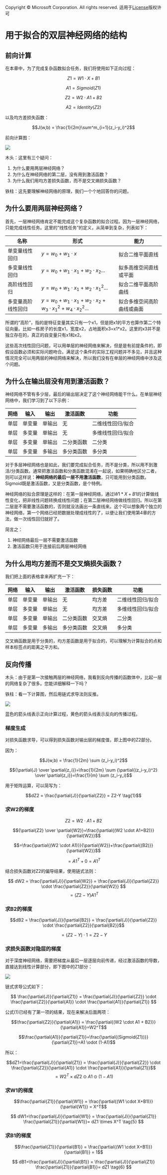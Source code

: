 Copyright © Microsoft Corporation. All rights reserved.
  适用于[License](https://github.com/Microsoft/ai-edu/blob/master/LICENSE.md)版权许可

# 用于拟合的双层神经网络的结构

## 前向计算

在本章中，为了完成复杂函数拟合任务，我们将使用如下正向过程：

$$Z1=W1 \cdot X+B1$$

$$A1=Sigmoid(Z1)$$

$$Z2=W2 \cdot A1+B2$$

$$A2=Identity(Z2) \tag{没有激活函数}$$

以及均方差损失函数：

$$J(w,b) = \frac{1}{2m}\sum^m_{i=1}(z_i-y_i)^2$$

前向计算图：

<img src=".\Images\9\forward.png">

木头：这里有三个疑问：

1. 为什么要用两层神经网络？
2. 为什么在神经网络的第二层，没有用到激活函数？
3. 为什么我们用均方差损失函数，而不是交叉熵损失函数？

铁柱：这先要理解神经网络的原理，我们一个个地回答你的问题。

## 为什么要用两层神经网络？

首先，一层神经网络肯定不能完成这个复杂函数的拟合过程。因为一层神经网络，只能完成线性任务。这里的“线性任务”的定义，从简单到复杂，列表如下：

|名称|形式|能力
|---|---|---|
|单变量线性回归|$y=w_0+w_1·x$|拟合二维平面直线|
|多变量线性回归|$y=w_0+w_1·x_1+w_2·x_2...$|拟多高维空间直线或平面|
|高阶线性回归|$y=w_0+w_1·x_1+w_2·x^2_1...$|拟合二维平面高阶曲线|
|多变量高阶线性回归|$y=w_0+w_1·x_1+w_2·x_2+w_3·x^2_1+w_4·x^2_2...$|拟合多维空间高阶曲线或曲面|

所谓的“高阶”，指的是特征变量其实只有一个x1，但是把x1的平方也算作第二个特征向量。比如一栋房子的长度x1，宽度x2，占地面积x3=x1*x2。这里的x3并不是独立存在的，真正的自变量只有x1和x2。

这些高次线性回归问题，可以用单层的神经网络来解决，但是是有前提条件的，即假设函数必须和实际问题吻合。满足这个条件的实际工程问题并不多见，并且这种情况完全可以用两层的神经网络来解决，所以我们没有在单层的神经网络中涉及这个问题。

## 为什么在输出层没有用到激活函数？

神经网络不管有多少层，最后的输出层决定了这个神经网络能干什么。在单层神经网络中，我们学习到了以下示例：

|网络|输入|输出|激活函数|功能|
|---|---|---|---|---|
|单层|单变量|单输出|无|二维线性回归/拟合|
|单层|多变量|单输出|无|多维线性回归/拟合|
|单层|多变量|单输出|二分类函数|二分类|
|单层|多变量|多输出|多分类函数|多分类|

对于多层神经网络也是如此，我们要完成拟合任务，而不是分类，所以用不到激活/分类函数。通常把激活函数和分类函数混淆在一起说，如果明确地区分二者，则可以这样说：**神经网络的最后一层不用激活函数**，只可能用到分类函数。Sigmoid既是激活函数，又是分类函数，是个特例。

神经网络的拟合原理是这样的：在第一层神经网络，通过$W1*X+B1$的计算做线性变化，把非线性问题转换成线性问题；在第二层神经网络做线性回归。所以在第二层是不需要激活函数的，否则就没法画出一条直线来。这个可以想象两个独立的神经网络，第一个网络已经把数据处理成线性的了，以便让我们使用第4章的方法，做一次线性回归就好了。

简言之：

1. 神经网络最后一层不需要激活函数
2. 激活函数只用于连接前后两层神经网络

## 为什么用均方差而不是交叉熵损失函数？

我们把上面的表格拿来再扩充一下：

|网络|输入|输出|激活函数|损失函数|功能|
|---|---|---|---|---|---|
|单层|单变量|单输出|无|均方差|二维线性回归/拟合|
|单层|多变量|单输出|无|均方差|多维线性回归/拟合|
|单层|多变量|单输出|二分类函数|交叉熵|二分类|
|单层|多变量|多输出|多分类函数|交叉熵|多分类|

交叉熵函数是用于分类的，均方差函数是用于拟合的，可以理解为计算拟合的点和样本标签点的距离之平方和。

## 反向传播

木头：由于是第一次接触两层的神经网络，我看到反向传播的函数体中，比起一层的网络复杂了很多。您能详细解释一下吗？

铁柱：看一下计算图，然后用链式求导法则反推。

<img src=".\Images\9\backward.png">

蓝色的箭头线表示正向计算过程，黄色的箭头线表示反向的传播过程。

### 梯度生成

对损失函数求导，可以得到损失函数对输出层的梯度值，即上图中的Z2部分。

因为：

$$J(w,b) = \frac{1}{2m} \sum (z_i-y_i)^2$$

$${\partial{J} \over \partial{z_i}}=\frac{1}{2m} \sum {\partial{(z_i-y_i)^2} \over \partial{z_i}}=\frac{1}{m} \sum (z_i-y_i)$$

用于矩阵运算，可以简写为：

$$dZ2 = \frac{\partial{J}}{\partial{Z2}} = Z2-Y \tag{1}$$

### 求W2的梯度

$$Z2 = W2 \cdot A1+B2$$

$${\partial{Z2} \over \partial{W2}}=\frac{\partial{(W2 \cdot A1+B2)}}{\partial{W2}}$$

$$=\frac{\partial{(W2 \cdot A1)}}{\partial{W2}}+\frac{\partial{(B2)}}{\partial{W2}}$$

$$=A1^T+0=A1^T$$

结合损失函数对Z2的偏导结果，使用链式法则：

$$
dW2 = \frac{\partial{J}}{\partial{W2}} = \frac{\partial{J}}{\partial{Z2}} \cdot \frac{\partial{Z2}}{\partial{W2}}
$$
$$=(Z2-Y)A1^T \tag{2}$$

### 求B2的梯度

$$dB2 = \frac{\partial{J}}{\partial{B2}} = \frac{\partial{J}}{\partial{Z2}} \cdot \frac{\partial{Z2}}{\partial{B2}}$$

$$=(Z2-Y) \cdot 1=Z2-Y \tag{3}$$

### 求损失函数对隐层的梯度

对于深度神经网络，需要把梯度从最后一层逐层向前传递，经过激活函数的导数，直接达到线性计算部分，即下图中的Z1部分：

<img src=".\Images\9\backward.png">

链式求导公式如下：

$$
\frac{\partial{J}}{\partial{Z1}} = \frac{\partial{J}}{\partial{Z2}} \cdot \frac{\partial{Z2}}{\partial{A1}} \cdot \frac{\partial{A1}}{\partial{Z1}}
$$

公式(1)已经有了第一项的结果，现在来解决后面两项：

$$\frac{\partial{Z2}}{\partial{A1}} = \frac{\partial{(W2 \cdot A1 + B2)}}{\partial{A1}}=W2^T$$

$$\frac{\partial{A1}}{\partial{Z1}}=\frac{\partial{(Sigmoid(Z1))}}{\partial{Z1}}=A1 \odot (1-A1)$$

所以：

$$dZ1=\frac{\partial{J}}{\partial{Z1}} = \frac{\partial{J}}{\partial{Z2}} \cdot \frac{\partial{Z2}}{\partial{A1}} \cdot \frac{\partial{A1}}{\partial{Z1}}$$
$$=W2^T \times dZ2 \odot A1 \odot (1-A1) \tag{4}$$

### 求W1的梯度

$$\frac{\partial{Z1}}{\partial{W1}} = \frac{\partial{(W1 \cdot X+B1)}}{\partial{W1}} = X^T$$

$$
dW1=\frac{\partial{J}}{\partial{W1}} = \frac{\partial{J}}{\partial{Z1}} \frac{\partial{Z1}}{\partial{W1}}= dZ1 \times X^T \tag{5}
$$

### 求B1的梯度

$$\frac{\partial{Z1}}{\partial{B1}} = \frac{\partial{(W1 \cdot X+B1)}}{\partial{B1}} = 1$$

$$
dB1=\frac{\partial{J}}{\partial{B1}} = \frac{\partial{J}}{\partial{Z1}} \frac{\partial{Z1}}{\partial{B1}}= dZ1 \tag{6}
$$


